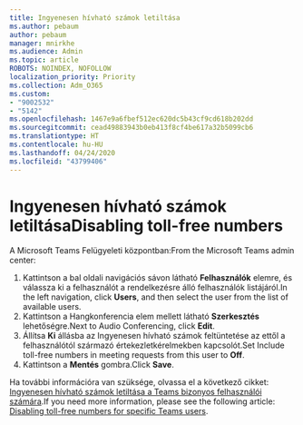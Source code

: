 ```yaml
---
title: Ingyenesen hívható számok letiltása
ms.author: pebaum
author: pebaum
manager: mnirkhe
ms.audience: Admin
ms.topic: article
ROBOTS: NOINDEX, NOFOLLOW
localization_priority: Priority
ms.collection: Adm_O365
ms.custom:
- "9002532"
- "5142"
ms.openlocfilehash: 1467e9a6fbef512ec620dc5b43cf9cd618b202dd
ms.sourcegitcommit: cead49883943b0eb413f8cf4be617a32b5099cb6
ms.translationtype: HT
ms.contentlocale: hu-HU
ms.lasthandoff: 04/24/2020
ms.locfileid: "43799406"
---
```

# <a name="disabling-toll-free-numbers"></a><span data-ttu-id="10025-102">Ingyenesen hívható számok letiltása</span><span class="sxs-lookup"><span data-stu-id="10025-102">Disabling toll-free numbers</span></span>

<span data-ttu-id="10025-103">A Microsoft Teams Felügyeleti központban:</span><span class="sxs-lookup"><span data-stu-id="10025-103">From the Microsoft Teams admin center:</span></span>

1. <span data-ttu-id="10025-104">Kattintson a bal oldali navigációs sávon látható **Felhasználók** elemre, és válassza ki a felhasználót a rendelkezésre álló felhasználók listájáról.</span><span class="sxs-lookup"><span data-stu-id="10025-104">In the left navigation, click **Users**, and then select the user from the list of available users.</span></span>
2. <span data-ttu-id="10025-105">Kattintson a Hangkonferencia elem mellett látható **Szerkesztés** lehetőségre.</span><span class="sxs-lookup"><span data-stu-id="10025-105">Next to Audio Conferencing, click **Edit**.</span></span>
3. <span data-ttu-id="10025-106">Állítsa **Ki** állásba az Ingyenesen hívható számok feltüntetése az ettől a felhasználótól származó értekezletkérelmekben kapcsolót.</span><span class="sxs-lookup"><span data-stu-id="10025-106">Set Include toll-free numbers in meeting requests from this user to **Off**.</span></span>
4. <span data-ttu-id="10025-107">Kattintson a **Mentés** gombra.</span><span class="sxs-lookup"><span data-stu-id="10025-107">Click **Save**.</span></span>

<span data-ttu-id="10025-108">Ha további információra van szüksége, olvassa el a következő cikket: [Ingyenesen hívható számok letiltása a Teams bizonyos felhasználói számára](https://docs.microsoft.com/microsoftteams/disabling-toll-free-numbers-for-specific-teams-users).</span><span class="sxs-lookup"><span data-stu-id="10025-108">If you need more information, please see the following article: [Disabling toll-free numbers for specific Teams users](https://docs.microsoft.com/microsoftteams/disabling-toll-free-numbers-for-specific-teams-users).</span></span>
